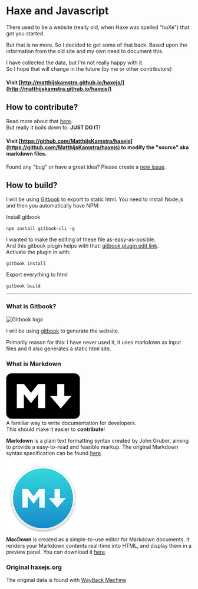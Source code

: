 # Haxe and Javascript

There used to be a website (really old, when Haxe was spelled "haXe") that got you started.

But that is no more. So I decided to get some of that back.
Based upon the information from the old site and my own need to document this.

I have collected the data, but I'm not really happy with it.  
So I hope that will change in the future (by me or other contributors)

#### Visit [http://matthijskamstra.github.io/haxejs/](http://matthijskamstra.github.io/haxejs/)


## How to contribute?

Read more about that [here](contribute.md).  
But really it boils down to: **JUST DO IT!**

#### Visit [https://github.com/MatthijsKamstra/haxejs](https://github.com/MatthijsKamstra/haxejs) to modify the "source" aka markdown files.

Found any "bug" or have a great idea? Please create a [new issue](https://github.com/MatthijsKamstra/haxejs/issues/new).


## How to build?

I will be using [Gitbook](https://github.com/GitbookIO/gitbook#how-to-use-it) to export to static html.
You need to install Node.js and then you automatically have NPM:

Install gitbook

```
npm install gitbook-cli -g
```

I wanted to make the editing of these file as-easy-as-posible.  
And this gitbook plugin helps with that: [gitbook plugin edit link](https://www.npmjs.com/package/gitbook-plugin-edit-link).  
Activate the plugin in with:

```
gitbook install
```

Export everything to html

```
gitbook build
```

----

### What is Gitbook?

![Gitbook logo](https://avatars0.githubusercontent.com/u/7111340?v=3&s=200)

I will be using [gitbook](https://github.com/GitbookIO/gitbook) to generate the website.

Primarily reason for this: I have never used it, it uses markdown as input files and it also generates a static html site.


### What is Markdown

![Markdown logo](img/markdown-logo-200.png)  
A familiar way to write documentation for developers.  
This should make it easier to **contribute**!

**Markdown** is a plain text formatting syntax created by John Gruber, aiming to provide a easy-to-read and feasible markup. The original Markdown syntax specification can be found [here](http://daringfireball.net/projects/markdown/syntax).


![MacDown logo](img/macdown-logo-200.png)  
**MacDown** is created as a simple-to-use editor for Markdown documents. It renders your Markdown contents real-time into HTML, and display them in a preview panel. You can download it [here](http://macdown.uranusjr.com/).



### Original haxejs.org
The original data is found with [WayBack Machine](https://web.archive.org/web/20130917142452/http://www.haxejs.org/externs) 